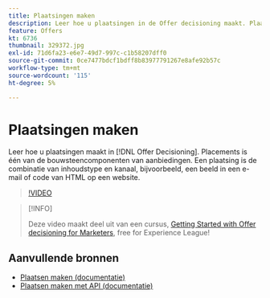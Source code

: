 ```yaml
---
title: Plaatsingen maken
description: Leer hoe u plaatsingen in de Offer decisioning maakt. Plaatsingen zijn een van de vereiste onderdelen van aanbiedingen voor bouwstenen.
feature: Offers
kt: 6736
thumbnail: 329372.jpg
exl-id: 71d6fa23-e6e7-49d7-997c-c1b58207dff0
source-git-commit: 0ce7477bdcf1bdff8b83977791267e8afe92b57c
workflow-type: tm+mt
source-wordcount: '115'
ht-degree: 5%

---
```


# Plaatsingen maken

Leer hoe u plaatsingen maakt in [!DNL Offer Decisioning]. Placements is één van de bouwsteencomponenten van aanbiedingen. Een plaatsing is de combinatie van inhoudstype en kanaal, bijvoorbeeld, een beeld in een e-mail of code van HTML op een website.

>[!VIDEO](https://video.tv.adobe.com/v/329372?quality=12&learn=on)

>[!INFO]
>
> Deze video maakt deel uit van een cursus, [Getting Started with Offer decisioning for Marketers](https://experienceleague.adobe.com/?recommended=ExperiencePlatform-U-1-2020.1.offerdecisioning), free for Experience League!


## Aanvullende bronnen

* [Plaatsen maken (documentatie)](https://experienceleague.adobe.com/docs/journey-optimizer/using/offer-decisioniong/create-components/creating-placements.html)
* [Plaatsen maken met API (documentatie)](https://experienceleague.adobe.com/docs/journey-optimizer/using/offer-decisioniong/api-reference/offers-api/placements/create.html)
